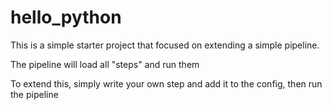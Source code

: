 hello_python
============

This is a simple starter project that focused on extending a simple pipeline.

The pipeline will load all "steps" and run them

To extend this, simply write your own step and add it to the config, then run the pipeline

